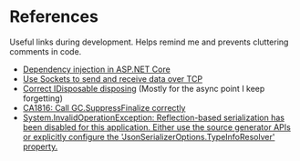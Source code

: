 # References
Useful links during development. Helps remind me and prevents cluttering comments in code.

- [Dependency injection in ASP.NET Core](https://learn.microsoft.com/en-us/aspnet/core/fundamentals/dependency-injection?view=aspnetcore-7.0)
- [Use Sockets to send and receive data over TCP](https://learn.microsoft.com/en-us/dotnet/fundamentals/networking/sockets/socket-services)
- [Correct IDisposable disposing](https://twitter.com/Nick_Craver/status/1551578701564977153) (Mostly for the async point I keep forgetting)
- [CA1816: Call GC.SuppressFinalize correctly](https://learn.microsoft.com/en-gb/dotnet/fundamentals/code-analysis/quality-rules/ca1816)
- [System.InvalidOperationException: Reflection-based serialization has been disabled for this application. Either use the source generator APIs or explicitly configure the 'JsonSerializerOptions.TypeInfoResolver' property.](https://devblogs.microsoft.com/dotnet/system-text-json-in-dotnet-8/#disabling-reflection-defaults)